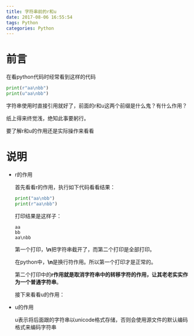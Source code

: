 ```yaml
---
title: 字符串前的r和u
date: 2017-08-06 16:55:54
tags: Python
categories: Python
---
```


# 前言

在看python代码时经常看到这样的代码

```python
print(r"aa\nbb")
print(u"aa\nbb")
```

字符串使用时直接引用就好了，前面的r和u这两个前缀是什么鬼？有什么作用？

纸上得来终觉浅，绝知此事要躬行。

要了解r和u的作用还是实际操作来看看

# 说明

- r的作用

  首先看看r的作用，执行如下代码看看结果：

  ```python
  print("aa\nbb")
  print(r"aa\nbb")
  ```

  打印结果是这样子：

  ```
  aa
  bb
  aa\nbb
  ```

  第一个打印，**\n**把字符串截开了，而第二个打印是全部打印。

  在python中，**\n**是换行符作用。所以第一个打印才是正常的。

  第二个打印中的**r作用就是取消字符串中的转移字符的作用，让其老老实实作为一个普通字符串**。

  接下来看看u的作用：

- u的作用

  u表示将后面跟的字符串以unicode格式存储，否则会使用源文件的默认编码格式来编码字符串